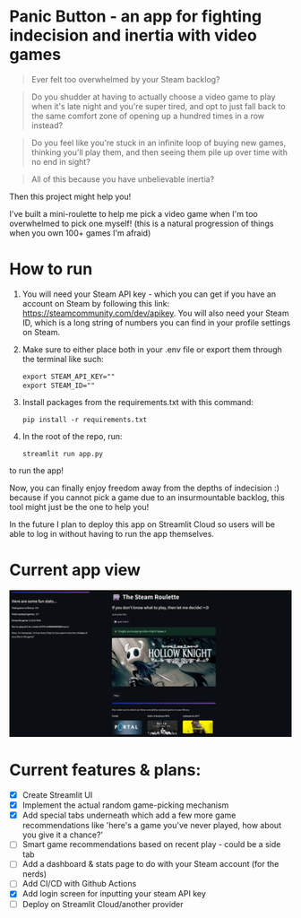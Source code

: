 # Panic Button - an app for fighting indecision and inertia with video games

>Ever felt too overwhelmed by your Steam backlog? 

>Do you shudder at having to actually choose a video game to play when it's late night and you're super tired, and opt to just fall back to the same comfort zone of opening up <insert your comfort game here> a hundred times in a row instead?

>Do you feel like you're stuck in an infinite loop of buying new games, thinking you'll play them, and then seeing them pile up over time with no end in sight?

>All of this because you have unbelievable inertia?
 

Then this project might help you! 

I've built a mini-roulette to help me pick a video game when I'm too overwhelmed to pick one myself! (this is a natural progression of things when you own 100+ games I'm afraid)

# How to run

1. You will need your Steam API key - which you can get if you have an account on Steam by following this link: https://steamcommunity.com/dev/apikey. You will also need your Steam ID, which is a long string of numbers you can find in your profile settings on Steam.

2. Make sure to either place both in your .env file or export them through the terminal like such:

   ````
   export STEAM_API_KEY=""
   export STEAM_ID=""
   ````

3. Install packages from the requirements.txt with this command:

   ````
   pip install -r requirements.txt
   ````

4. In the root of the repo, run:

   ````
   streamlit run app.py
   ````

to run the app!

Now, you can finally enjoy freedom away from the depths of indecision :) because if you cannot pick a game due to an insurmountable backlog, this tool might just be the one to help you!

In the future I plan to deploy this app on Streamlit Cloud so users will be able to log in without having to run the app themselves.

# Current app view

![](https://github.com/karikowska/steam-panic-button/blob/master/img/Screenshot%202025-07-12%20001655.png)

# Current features & plans:
- [x] Create Streamlit UI
- [x] Implement the actual random game-picking mechanism
- [x] Add special tabs underneath which add a few more game recommendations like 'here's a game you've never played, how about you give it a chance?'
- [ ] Smart game recommendations based on recent play - could be a side tab
- [ ] Add a dashboard & stats page to do with your Steam account (for the nerds)
- [ ] Add CI/CD with Github Actions
- [x] Add login screen for inputting your steam API key
- [ ] Deploy on Streamlit Cloud/another provider
